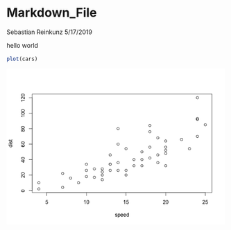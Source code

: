 Markdown\_File
================
Sebastian Reinkunz
5/17/2019

hello world

``` r
plot(cars)
```

![](Markdown_File_files/figure-gfm/unnamed-chunk-1-1.png)<!-- -->
